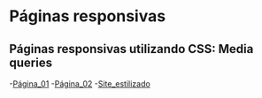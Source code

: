 # Páginas responsivas 

## Páginas responsivas utilizando CSS: Media queries 

-[Página_01](./p%C3%A1gina_01.html)
-[Página_02](./p%C3%A1gina_02.html)
-[Site_estilizado](./novosite.html)